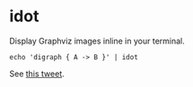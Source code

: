 # idot

Display Graphviz images inline in your terminal.

```plain
echo 'digraph { A -> B }' | idot
```

See [this tweet](twitter.com/thingskatedid/status/1316075850580652032).
